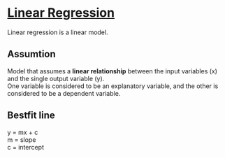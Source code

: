 # <u> Linear Regression </u>
Linear regression is a linear model.
## Assumtion
Model that assumes a **linear relationship** between the input variables (x) and the single output variable (y). <br />
One variable is considered to be an explanatory variable, and the other is considered to be a dependent variable.
## Bestfit line
y = mx + c <br>
m = slope <br>
c = intercept
